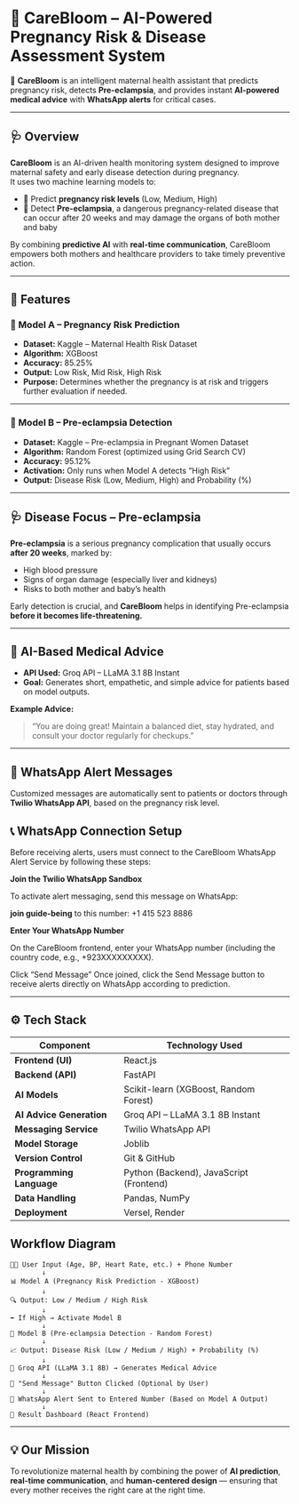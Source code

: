 # 🌸 CareBloom – AI-Powered Pregnancy Risk & Disease Assessment System

🤰 **CareBloom** is an intelligent maternal health assistant that predicts pregnancy risk, detects **Pre-eclampsia**, and provides instant **AI-powered medical advice** with **WhatsApp alerts** for critical cases.

---

## 🩺 Overview

**CareBloom** is an AI-driven health monitoring system designed to improve maternal safety and early disease detection during pregnancy.  
It uses two machine learning models to:

- 🔹 Predict **pregnancy risk levels** (Low, Medium, High)  
- 🔹 Detect **Pre-eclampsia**, a dangerous pregnancy-related disease that can occur after 20 weeks and may damage the organs of both mother and baby  

By combining **predictive AI** with **real-time communication**, CareBloom empowers both mothers and healthcare providers to take timely preventive action.

---

## 🧠 Features

### 🧩 Model A – Pregnancy Risk Prediction
- **Dataset:** Kaggle – Maternal Health Risk Dataset  
- **Algorithm:** XGBoost  
- **Accuracy:** 85.25%  
- **Output:** Low Risk, Mid Risk, High Risk  
- **Purpose:** Determines whether the pregnancy is at risk and triggers further evaluation if needed.

---

### 💉 Model B – Pre-eclampsia Detection
- **Dataset:** Kaggle – Pre-eclampsia in Pregnant Women Dataset  
- **Algorithm:** Random Forest (optimized using Grid Search CV)  
- **Accuracy:** 95.12%  
- **Activation:** Only runs when Model A detects “High Risk”  
- **Output:** Disease Risk (Low, Medium, High) and Probability (%)

---

## 🩺 Disease Focus – Pre-eclampsia

**Pre-eclampsia** is a serious pregnancy complication that usually occurs **after 20 weeks**, marked by:

- High blood pressure  
- Signs of organ damage (especially liver and kidneys)  
- Risks to both mother and baby’s health  

Early detection is crucial, and **CareBloom** helps in identifying Pre-eclampsia **before it becomes life-threatening.**

---

## 💬 AI-Based Medical Advice

- **API Used:** Groq API – LLaMA 3.1 8B Instant  
- **Goal:** Generates short, empathetic, and simple advice for patients based on model outputs.

**Example Advice:**
> “You are doing great! Maintain a balanced diet, stay hydrated, and consult your doctor regularly for checkups.”

---

## 💌 WhatsApp Alert Messages

Customized messages are automatically sent to patients or doctors through **Twilio WhatsApp API**, based on the pregnancy risk level.

## 📞 WhatsApp Connection Setup

Before receiving alerts, users must connect to the CareBloom WhatsApp Alert Service by following these steps:

**Join the Twilio WhatsApp Sandbox**

To activate alert messaging, send this message on WhatsApp:


**join guide-being**
to this number:
+1 415 523 8886

**Enter Your WhatsApp Number**

On the CareBloom frontend, enter your WhatsApp number (including the country code, e.g., +923XXXXXXXXX).

Click “Send Message”
Once joined, click the Send Message button to receive alerts directly on WhatsApp according to prediction.

---

## ⚙️ Tech Stack

| Component | Technology Used |
|------------|------------------|
| **Frontend (UI)** | React.js |
| **Backend (API)** | FastAPI |
| **AI Models** | Scikit-learn (XGBoost, Random Forest) |
| **AI Advice Generation** | Groq API – LLaMA 3.1 8B Instant |
| **Messaging Service** | Twilio WhatsApp API |
| **Model Storage** | Joblib |
| **Version Control** | Git & GitHub |
| **Programming Language** | Python (Backend), JavaScript (Frontend) |
| **Data Handling** | Pandas, NumPy |
| **Deployment** | Versel, Render |


## Workflow Diagram 

```
👩‍🍼 User Input (Age, BP, Heart Rate, etc.) + Phone Number
        ↓
📊 Model A (Pregnancy Risk Prediction - XGBoost)
        ↓
🔍 Output: Low / Medium / High Risk
        ↓
➡️ If High → Activate Model B
        ↓
🧠 Model B (Pre-eclampsia Detection - Random Forest)
        ↓
📈 Output: Disease Risk (Low / Medium / High) + Probability (%)
        ↓
💬 Groq API (LLaMA 3.1 8B) → Generates Medical Advice
        ↓
📱 "Send Message" Button Clicked (Optional by User)
        ↓
📨 WhatsApp Alert Sent to Entered Number (Based on Model A Output)
        ↓
🌸 Result Dashboard (React Frontend)
```

---

## 💡 Our Mission
To revolutionize maternal health by combining the power of **AI prediction**, **real-time communication**, and **human-centered design** — ensuring that every mother receives the right care at the right time.






